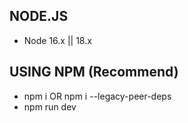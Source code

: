 ## NODE.JS

- Node 16.x || 18.x

## USING NPM (Recommend)

- npm i OR npm i --legacy-peer-deps
- npm run dev
